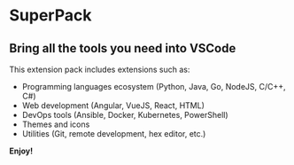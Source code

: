 # SuperPack

## Bring all the tools you need into VSCode

This extension pack includes extensions such as:
* Programming languages ecosystem (Python, Java, Go, NodeJS, C/C++, C#)
* Web development (Angular, VueJS, React, HTML)
* DevOps tools (Ansible, Docker, Kubernetes, PowerShell)
* Themes and icons
* Utilities (Git, remote development, hex editor, etc.)

**Enjoy!**
